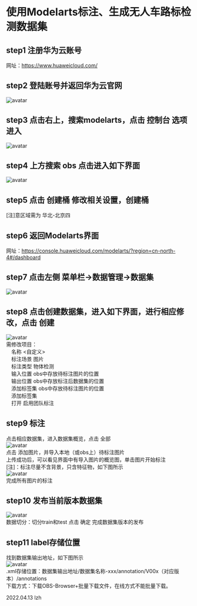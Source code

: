# 使用Modelarts标注、生成无人车路标检测数据集
## step1 注册华为云账号
网址：https://www.huaweicloud.com/  
  
## step2 登陆账号并返回华为云官网
![avatar](/readme/huaweicloud_official_website.png)  
  
## step3 点击右上，搜索modelarts，点击 控制台 选项进入
![avatar](/readme/modelarts_search.png)  
  
## step4 上方搜索 obs 点击进入如下界面
![avatar](/readme/obs.png)  
  
## step5 点击 创建桶 修改相关设置，创建桶
[注]意区域需为 华北-北京四  

## step6 返回Modelarts界面
网址：https://console.huaweicloud.com/modelarts/?region=cn-north-4#/dashboard  
  
## step7 点击左侧 菜单栏->数据管理->数据集
![avatar](/readme/2dataset.png)  
  
## step8 点击创建数据集，进入如下界面，进行相应修改，点击 创建
![avatar](/readme/dataset_settings.png)  
需修改项目：  
&emsp;名称 <自定义>  
&emsp;标注场景 图片  
&emsp;标注类型 物体检测  
&emsp;输入位置 obs中存放待标注图片的位置  
&emsp;输出位置 obs中存放标注后数据集的位置  
&emsp;添加标签集 obs中存放待标注图片的位置  
&emsp;添加标签集  
&emsp;打开 启用团队标注
  
## step9 标注
点击相应数据集，进入数据集概览，点击 全部  
![avatar](/readme/marks1.png)  
点击 添加图片，并导入本地（或obs上）待标注图片  
上传成功后，可以看见界面中有导入图片的概览图，单击图片开始标注  
[注]：标注尽量不含背景，只含特征物，如下图所示  
![avatar](/readme/marks2.png)  
完成所有图片的标注

## step10 发布当前版本数据集
![avatar](/readme/publish1.png)  
数据切分：切分train和test
点击 确定 完成数据集版本的发布

## step11 label存储位置
找到数据集输出地址，如下图所示  
![avatar](/readme/outputloc.png)  
.xml存储位置：数据集输出地址/数据集名称-xxx/annotation/V00x（对应版本）/annotations  
下载方式：下载OBS-Browser+批量下载文件，在线方式不能批量下载。  
  
  
2022.04.13 lzh
